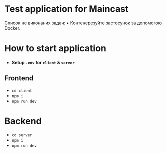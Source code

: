 # Test application for Maincast

Список не виконаних задач:
•	Контенерезуйте застосунок за допомогою Docker.


# How to start application
- #### Setup `.env` for `client` & `server`

## Frontend
- `cd client`
- `npm i`
- `npm run dev`

# Backend
- `cd server`
- `npm i`
- `npm run dev`
